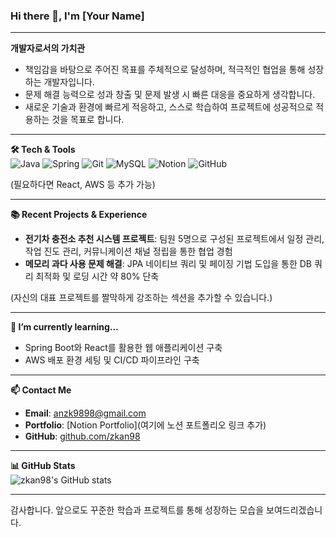 ### Hi there 👋, I'm [Your Name]

---

**개발자로서의 가치관**  
- 책임감을 바탕으로 주어진 목표를 주체적으로 달성하며, 적극적인 협업을 통해 성장하는 개발자입니다.
- 문제 해결 능력으로 성과 창출 및 문제 발생 시 빠른 대응을 중요하게 생각합니다.
- 새로운 기술과 환경에 빠르게 적응하고, 스스로 학습하여 프로젝트에 성공적으로 적용하는 것을 목표로 합니다.

---

**🛠 Tech & Tools**  
![Java](https://img.shields.io/badge/Java-007396?style=flat&logo=java&logoColor=white)
![Spring](https://img.shields.io/badge/Spring-6DB33F?style=flat&logo=spring&logoColor=white)
![Git](https://img.shields.io/badge/Git-F05032?style=flat&logo=git&logoColor=white)
![MySQL](https://img.shields.io/badge/MySQL-4479A1?style=flat&logo=mysql&logoColor=white)
![Notion](https://img.shields.io/badge/Notion-000000?style=flat&logo=notion&logoColor=white)
![GitHub](https://img.shields.io/badge/GitHub-181717?style=flat&logo=github&logoColor=white)

(필요하다면 React, AWS 등 추가 가능)

---

**📚 Recent Projects & Experience**  
- **전기차 충전소 추천 시스템 프로젝트**: 팀원 5명으로 구성된 프로젝트에서 일정 관리, 작업 진도 관리, 커뮤니케이션 채널 정립을 통한 협업 경험  
- **메모리 과다 사용 문제 해결**: JPA 네이티브 쿼리 및 페이징 기법 도입을 통한 DB 쿼리 최적화 및 로딩 시간 약 80% 단축

(자신의 대표 프로젝트를 짤막하게 강조하는 섹션을 추가할 수 있습니다.)

---

**🌱 I’m currently learning...**  
- Spring Boot와 React를 활용한 웹 애플리케이션 구축  
- AWS 배포 환경 세팅 및 CI/CD 파이프라인 구축

---

**📫 Contact Me**  
- **Email**: anzk9898@gmail.com  
- **Portfolio**: [Notion Portfolio](여기에 노션 포트폴리오 링크 추가)
- **GitHub**: [github.com/zkan98](https://github.com/zkan98)

---

**📊 GitHub Stats**  
![zkan98's GitHub stats](https://github-readme-stats.vercel.app/api?username=zkan98&show_icons=true&theme=default)

---

감사합니다. 앞으로도 꾸준한 학습과 프로젝트를 통해 성장하는 모습을 보여드리겠습니다.
